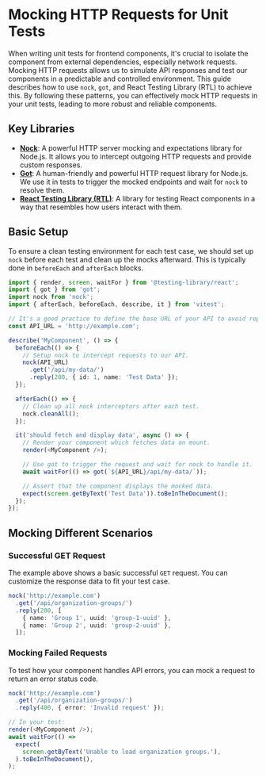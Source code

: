# Mocking HTTP Requests for Unit Tests

When writing unit tests for frontend components, it's crucial to isolate the component from external dependencies, especially network requests. Mocking HTTP requests allows us to simulate API responses and test our components in a predictable and controlled environment. This guide describes how to use `nock`, `got`, and React Testing Library (RTL) to achieve this.
By following these patterns, you can effectively mock HTTP requests in your unit tests, leading to more robust and reliable components.

## Key Libraries

- **[Nock](https://github.com/nock/nock)**: A powerful HTTP server mocking and expectations library for Node.js. It allows you to intercept outgoing HTTP requests and provide custom responses.
- **[Got](https://github.com/sindresorhus/got)**: A human-friendly and powerful HTTP request library for Node.js. We use it in tests to trigger the mocked endpoints and wait for `nock` to resolve them.
- **[React Testing Library (RTL)](https://testing-library.com/docs/react-testing-library/intro/)**: A library for testing React components in a way that resembles how users interact with them.

## Basic Setup

To ensure a clean testing environment for each test case, we should set up `nock` before each test and clean up the mocks afterward. This is typically done in `beforeEach` and `afterEach` blocks.

```typescript
import { render, screen, waitFor } from '@testing-library/react';
import { got } from 'got';
import nock from 'nock';
import { afterEach, beforeEach, describe, it } from 'vitest';

// It's a good practice to define the base URL of your API to avoid repetition.
const API_URL = 'http://example.com';

describe('MyComponent', () => {
  beforeEach(() => {
    // Setup nock to intercept requests to our API.
    nock(API_URL)
      .get('/api/my-data/')
      .reply(200, { id: 1, name: 'Test Data' });
  });

  afterEach(() => {
    // Clean up all nock interceptors after each test.
    nock.cleanAll();
  });

  it('should fetch and display data', async () => {
    // Render your component which fetches data on mount.
    render(<MyComponent />);

    // Use got to trigger the request and wait for nock to handle it.
    await waitFor(() => got(`${API_URL}/api/my-data/`));

    // Assert that the component displays the mocked data.
    expect(screen.getByText('Test Data')).toBeInTheDocument();
  });
});
```

## Mocking Different Scenarios

### Successful GET Request

The example above shows a basic successful `GET` request. You can customize the response data to fit your test case.

```typescript
nock('http://example.com')
  .get('/api/organization-groups/')
  .reply(200, [
    { name: 'Group 1', uuid: 'group-1-uuid' },
    { name: 'Group 2', uuid: 'group-2-uuid' },
  ]);
```

### Mocking Failed Requests

To test how your component handles API errors, you can mock a request to return an error status code.

```typescript
nock('http://example.com')
  .get('/api/organization-groups/')
  .reply(400, { error: 'Invalid request' });

// In your test:
render(<MyComponent />);
await waitFor(() =>
  expect(
    screen.getByText('Unable to load organization groups.'),
  ).toBeInTheDocument(),
);
```

